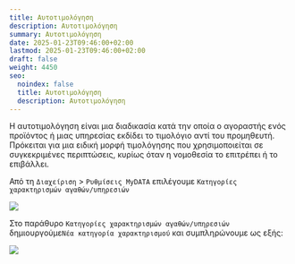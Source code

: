 ```yaml
---
title: Αυτοτιμολόγηση
description: Αυτοτιμολόγηση
summary: Αυτοτιμολόγηση
date: 2025-01-23T09:46:00+02:00
lastmod: 2025-01-23T09:46:00+02:00
draft: false
weight: 4450
seo:
  noindex: false
  title: Αυτοτιμολόγηση
  description: Αυτοτιμολόγηση
---
```

Η αυτοτιμολόγηση είναι μια διαδικασία κατά την οποία ο αγοραστής ενός προϊόντος ή μιας υπηρεσίας εκδίδει το τιμολόγιο αντί του προμηθευτή. Πρόκειται για μια ειδική μορφή τιμολόγησης που χρησιμοποιείται σε συγκεκριμένες περιπτώσεις, κυρίως όταν η νομοθεσία το επιτρέπει ή το επιβάλλει.

Από τη `Διαχείριση` > `Ρυθμίσεις MyDATA` επιλέγουμε `Κατηγορίες χαρακτηρισμών αγαθών/υπηρεσιών` 

![](/images/autotimolgisi-01.png)

Στο παράθυρο `Κατηγορίες χαρακτηρισμών αγαθών/υπηρεσιών` δημιουργούμε`Νέα κατηγορία χαρακτηρισμού` και συμπληρώνουμε ως εξής:

![](/images/autotimolgisi-02.jpg)
